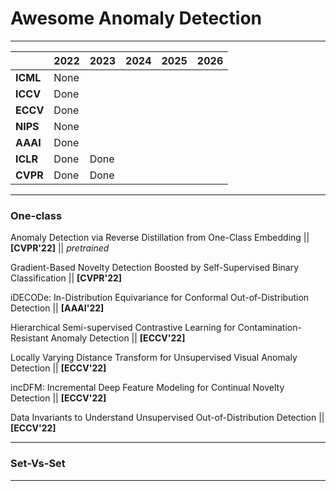 # Awesome Anomaly Detection

-----

|          | 2022 | 2023 | 2024 | 2025 | 2026 |
|----------|------|------|------|------|------|
| **ICML** | None |      |      |      |      |
| **ICCV** | Done |      |      |      |      |
| **ECCV** | Done |      |      |      |      |
| **NIPS** | None |      |      |      |      |
| **AAAI** | Done |      |      |      |      |
| **ICLR** | Done | Done |      |      |      |
| **CVPR** | Done | Done |      |      |      |

-----

### One-class

Anomaly Detection via Reverse Distillation from One-Class Embedding || **[CVPR'22]** || *pretrained*

Gradient-Based Novelty Detection Boosted by Self-Supervised Binary Classification || **[CVPR'22]**

iDECODe: In-Distribution Equivariance for Conformal Out-of-Distribution Detection || **[AAAI'22]**

Hierarchical Semi-supervised Contrastive Learning for Contamination-Resistant Anomaly Detection || **[ECCV'22]**

Locally Varying Distance Transform for Unsupervised Visual Anomaly Detection || **[ECCV'22]**

incDFM: Incremental Deep Feature Modeling for Continual Novelty Detection || **[ECCV'22]**

Data Invariants to Understand Unsupervised Out-of-Distribution Detection || **[ECCV'22]** 

-----

### Set-Vs-Set

-----

